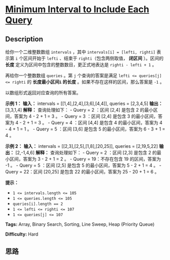 # [Minimum Interval to Include Each Query][title]

## Description

给你一个二维整数数组 `intervals` ，其中 `intervals[i] = [lefti, righti]` 表示第 `i` 个区间开始于
`lefti` 、结束于 `righti`（包含两侧取值， **闭区间** ）。区间的 **长度** 定义为区间中包含的整数数目，更正式地表达是
`righti - lefti + 1` 。

再给你一个整数数组 `queries` 。第 `j` 个查询的答案是满足 `lefti <= queries[j] <= righti` 的
**长度最小区间`i` 的长度** 。如果不存在这样的区间，那么答案是 `-1` 。

以数组形式返回对应查询的所有答案。

**示例 1：**
            **输入：** intervals = [[1,4],[2,4],[3,6],[4,4]], queries = [2,3,4,5]    **输出：** [3,3,1,4]    **解释：** 查询处理如下：    - Query = 2 ：区间 [2,4] 是包含 2 的最小区间，答案为 4 - 2 + 1 = 3 。    - Query = 3 ：区间 [2,4] 是包含 3 的最小区间，答案为 4 - 2 + 1 = 3 。    - Query = 4 ：区间 [4,4] 是包含 4 的最小区间，答案为 4 - 4 + 1 = 1 。    - Query = 5 ：区间 [3,6] 是包含 5 的最小区间，答案为 6 - 3 + 1 = 4 。    

**示例 2：**
            **输入：** intervals = [[2,3],[2,5],[1,8],[20,25]], queries = [2,19,5,22]    **输出：** [2,-1,4,6]    **解释：** 查询处理如下：    - Query = 2 ：区间 [2,3] 是包含 2 的最小区间，答案为 3 - 2 + 1 = 2 。    - Query = 19：不存在包含 19 的区间，答案为 -1 。    - Query = 5 ：区间 [2,5] 是包含 5 的最小区间，答案为 5 - 2 + 1 = 4 。    - Query = 22：区间 [20,25] 是包含 22 的最小区间，答案为 25 - 20 + 1 = 6 。    

**提示：**

  * `1 <= intervals.length <= 105`
  * `1 <= queries.length <= 105`
  * `queries[i].length == 2`
  * `1 <= lefti <= righti <= 107`
  * `1 <= queries[j] <= 107`


**Tags:** Array, Binary Search, Sorting, Line Sweep, Heap (Priority Queue)

**Difficulty:** Hard

## 思路

[title]: https://leetcode-cn.com/problems/minimum-interval-to-include-each-query
